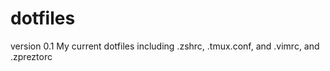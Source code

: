 # dotfiles
version 0.1
My current dotfiles including .zshrc, .tmux.conf, and .vimrc, and .zpreztorc

